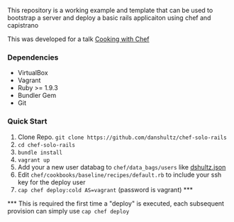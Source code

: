 This repository is a working example and template that can be used to bootstrap
a server and deploy a basic rails applicaiton using chef and capistrano

This was developed for a talk [Cooking with Chef](http://danshultz.github.io/talks/cooking_with_chef)

### Dependencies

* VirtualBox
* Vagrant
* Ruby >= 1.9.3
* Bundler Gem
* Git

### Quick Start

1. Clone Repo. ```git clone https://github.com/danshultz/chef-solo-rails```
1. ```cd chef-solo-rails```
1. ```bundle install```
1. ```vagrant up```
1. Add your a new user databag to ```chef/data_bags/users``` like [dshultz.json](https://github.com/danshultz/chef-solo-rails/blob/master/chef/data_bags/users/dshultz.json)
1. Edit ```chef/cookbooks/baseline/recipes/default.rb``` to include your ssh key for the deploy user
1. ```cap chef deploy:cold AS=vagrant``` (password is vagrant) ***

*** This is required the first time a "deploy" is executed, each subsequent provision 
can simply use ```cap chef deploy```
